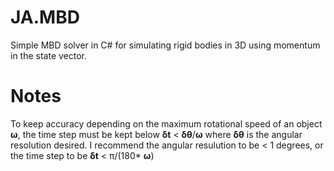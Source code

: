 # JA.MBD

Simple MBD solver in C# for simulating rigid bodies in 3D using momentum in the state vector.

# Notes

To keep accuracy depending on the maximum rotational speed of an object **ω**, the time step must be kept below **δt** < **δθ**/**ω** where **δθ** is the angular resolution desired. I recommend the angular resulution to be < 1 degrees, or the time step to be **δt** < π/(180* **ω**)
